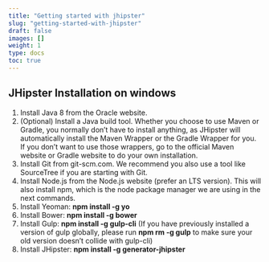 ```yaml
---
title: "Getting started with jhipster"
slug: "getting-started-with-jhipster"
draft: false
images: []
weight: 1
type: docs
toc: true
---
```


## JHipster Installation on windows
1. Install Java 8 from the Oracle website.
2. (Optional) Install a Java build tool.
        Whether you choose to use Maven or Gradle, you normally don’t have to install anything, as JHipster will automatically install the Maven Wrapper or the Gradle Wrapper for you.
        If you don’t want to use those wrappers, go to the official Maven website or Gradle website to do your own installation.
3. Install Git from git-scm.com. We recommend you also use a tool like SourceTree if you are starting with Git.
4. Install Node.js from the Node.js website (prefer an LTS version). This will also install npm, which is the node package manager we are using in the next commands.
5. Install Yeoman: **npm install -g yo**
6. Install Bower: **npm install -g bower**
7. Install Gulp: **npm install -g gulp-cli** (If you have previously installed a version of gulp globally, please run **npm rm -g gulp** to make sure your old version doesn’t collide with gulp-cli)
8. Install JHipster: **npm install -g generator-jhipster**

